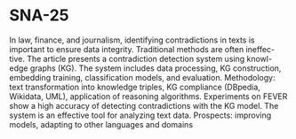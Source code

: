 # SNA-25
In law, finance, and journalism, identifying contradictions in texts is
important to ensure data integrity. Traditional methods are often ineffec-
tive. The article presents a contradiction detection system using knowl-
edge graphs (KG). The system includes data processing, KG construction,
embedding training, classification models, and evaluation. Methodology:
text transformation into knowledge triples, KG compliance (DBpedia,
Wikidata, UML), application of reasoning algorithms. Experiments on
FEVER show a high accuracy of detecting contradictions with the KG
model. The system is an effective tool for analyzing text data. Prospects:
improving models, adapting to other languages and domains
